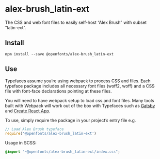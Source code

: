 
# alex-brush_latin-ext

The CSS and web font files to easily self-host “Alex Brush” with subset "latin-ext".

## Install

`npm install --save @openfonts/alex-brush_latin-ext`

## Use

Typefaces assume you’re using webpack to process CSS and files. Each typeface
package includes all necessary font files (woff2, woff) and a CSS file with
font-face declarations pointing at these files.

You will need to have webpack setup to load css and font files. Many tools built
with Webpack will work out of the box with Typefaces such as [Gatsby](https://github.com/gatsbyjs/gatsby)
and [Create React App](https://github.com/facebookincubator/create-react-app).

To use, simply require the package in your project’s entry file e.g.

```javascript
// Load Alex Brush typeface
require('@openfonts/alex-brush_latin-ext')
```

Usage in SCSS:
```scss
@import "~@openfonts/alex-brush_latin-ext/index.css";
```

